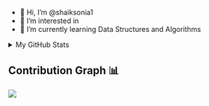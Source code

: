 - 👋 Hi, I’m @shaiksonia1
- 👀 I’m interested in 
- 🌱 I’m currently learning Data Structures and Algorithms

<!---
shaiksonia1/shaiksonia1 is a ✨ special ✨ repository because its `README.md` (this file) appears on your GitHub profile.
You can click the Preview link to take a look at your changes.
--->

<!-- ## Stats 📈 -->
<details>
	<summary> My GitHub Stats</summary>
<br>
<p align="center">
<a href="https://github.com/shaiksonia1">
  <img height="150em" src="https://github-readme-stats.vercel.app/api?username=shaiksonia1&count_private=true&show_icons=true&bg_color=ffefe7&text_color=140200&title_color=e4626b&border_color=ffd2ce&icon_color=e4626b" />
  <img height="150em" src="https://github-readme-stats-eight-theta.vercel.app/api/top-langs/?username=shaiksonia1&bg_color=ffefe7&text_color=140200&title_color=e4626b&border_color=ffd2ce&icon_color=e4626b&layout=compact&langs_count=10&exclude_repo=gamebase&hide=objective-c,c,java" />
	<img height="150em" src="https://github-readme-streak-stats.herokuapp.com/?user=shaiksonia1&bg_color=ffefe7&text_color=140200&title_color=e4626b&border_color=ffd2ce&icon_color=e4626b"/>
</a>
</p>
</details>

## Contribution Graph 📊

<img
     src="https://activity-graph.herokuapp.com/graph?username=shaiksonia1&theme=chartreuse-dark"
     />
